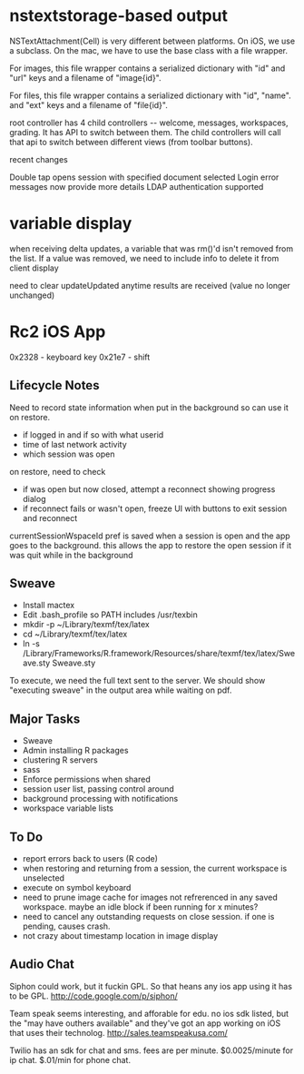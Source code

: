 # nstextstorage-based output

NSTextAttachment(Cell) is very different between platforms. On iOS, we use a subclass. On the mac, we have to use the base class with a file wrapper.  

For images, this file wrapper contains a serialized dictionary with "id" and "url" keys and a filename of "image{id}".

For files, this file wrapper contains a serialized dictionary with "id", "name". and "ext" keys and a filename of "file{id}".






root controller has 4 child controllers -- welcome, messages, workspaces, grading. 
It has API to switch between them. The child controllers will call that api to switch
between different views (from toolbar buttons).

recent changes

Double tap opens session with specified document selected
Login error messages now provide more details
LDAP authentication supported

# variable display

when receiving delta updates, a variable that was rm()'d isn't removed from the list. If a value was removed, we need to include
info to delete it from client display

need to clear updateUpdated anytime results are received (value no longer unchanged)


# Rc2 iOS App #

0x2328 - keyboard key
0x21e7 - shift

## Lifecycle Notes ##

Need to record state information when put in the background so can use it on restore.

* if logged in and if so with what userid
* time of last network activity
* which session was open

on restore, need to check

* if was open but now closed, attempt a reconnect showing progress dialog
* if reconnect fails or wasn't open, freeze UI with buttons to exit session and reconnect

currentSessionWspaceId pref is saved when a session is open and the app goes to the background. this allows the app to restore the open session if it was quit while in the background

## Sweave ##

* Install mactex
* Edit .bash_profile so PATH includes /usr/texbin
* mkdir -p ~/Library/texmf/tex/latex
* cd ~/Library/texmf/tex/latex
* ln -s /Library/Frameworks/R.framework/Resources/share/texmf/tex/latex/Sweave.sty Sweave.sty

To execute, we need the full text sent to the server. We should show "executing sweave" in the output area while waiting on pdf.

## Major Tasks ##

* Sweave
* Admin installing R packages
* clustering R servers
* sass
* Enforce permissions when shared
* session user list, passing control around
* background processing with notifications
* workspace variable lists

## To Do ##

* report errors back to users (R code)
* when restoring and returning from a session, the current workspace is unselected
* execute on symbol keyboard
* need to prune image cache for images not refrerenced in any saved workspace. maybe an idle block if been running for x minutes?
* need to cancel any outstanding requests on close session. if one is pending, causes crash.
* not crazy about timestamp location in image display

## Audio Chat ##

Siphon could work, but it fuckin GPL. So that heans any ios app using it has to be GPL.
http://code.google.com/p/siphon/

Team speak seems interesting, and afforable for edu. no ios sdk listed, but the "may have outhers available" and they've got an app working on iOS that uses their technolog.
http://sales.teamspeakusa.com/

Twilio has an sdk for chat and sms. fees are per minute. $0.0025/minute for ip chat. $.01/min for phone chat.
